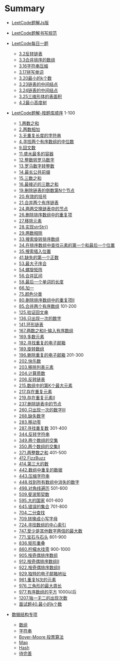 <!--
 * @desc:
 * @Author: 余光
 * @Email: webbj97@163.com
 * @Date: 2019-12-25 17:00:31
 -->
# Summary

* [LeetCode题解Js版](README.md)
* [LeetCode题解书写规范](GUIDE.md)

* [LeetCode每日一题](dailyCode/dailycode.md)
    * [3.2反转链表](dailyCode/3.2反转链表.md)
    * [3.3合并排序的数组](dailyCode/3.3合并排序的数组.md)
    * [3.16字符串压缩](dailyCode/3.16字符串压缩.md)
    * [3.17拼写单词](dailyCode/3.17拼写单词.md)
    * [3.20最小的k个数](dailyCode/3.20最小的k个数.md)
    * [3.23链表的中间结点](dailyCode/3.23链表的中间结点.md)
    * [3.24链表的中间结点](dailyCode/3.24链表的中间结点.md)
    * [3.25三维形体的表面积](dailyCode/3.25三维形体的表面积.md)
    * [4.2最小高度树](dailyCode/4.2最小高度树.md)
* [LeetCode题解-按题库顺序](docs/题解.md)
    1-100
    * [1.两数之和](docs/1.两数之和.md)
    * [2.两数相加](docs/2.两数之和.md)
    * [3.无重复长度的字符串](docs/3.无重复字符的最长子串.md)
    * [4.寻找两个有序数组的中位数](docs/4.寻找两个有序数组的中位数.md)
    * [9.回文数](docs/9.回文数.md)
    * [11.盛水最多的容器](docs/11.盛水最多的容器.md)
    * [12.整数转罗马数字](docs/12.整数转罗马数字.md)
    * [13.罗马数字转整数](docs/13.罗马数字转整数.md)
    * [14.最长公共前缀](docs/14.最长公共前缀.md)
    * [15.三数之和](docs/15.三数之和.md)
    * [16.最接近的三数之和](docs/16.最接近的三数之和.md)
    * [19.删除链表的倒数第N个节点](docs/19.删除链表的倒数第N个节点.md)
    * [20.有效的括号](docs/20.有效的括号.md)
    * [21.合并两个有序链表](docs/21.合并两个有序链表.md)
    * [24.两两交换链表中的节点](docs/24.两两交换链表中的节点.md)
    * [26.删除排序数组中的重复项](docs/26.删除排序数组中的重复项.md)
    * [27.移除元素](docs/27.移除元素.md)
    * [28.实现strStr()](docs/28.实现strStr.md)
    * [29.两数相除](docs/29.两数相除.md)
    * [33.搜索旋转排序数组](docs/33.搜索旋转排序数组.md)
    * [34.在排序数组中查找元素的第一个和最后一个位置](docs/34.在排序数组中查找元素的第一个和最后一个位置.md)
    * [35.搜索插入位置](docs/35.搜索插入位置.md)
    * [41.缺失的第一个正数](docs/41.缺失的第一个正数.md)
    * [53.最大子序合](docs/53.最大子序合.md)
    * [54.螺旋矩阵](docs/54.螺旋矩阵.md)
    * [56.合并区间](docs/56.合并区间.md)
    * [58.最后一个单词的长度](docs/58.最后一个单词的长度.md)
    * [66.加一](docs/66.加一.md)
    * [75.颜色分类](docs/75.颜色分类.md)
    * [80.删除排序数组中的重复项II](docs/80.删除排序数组中的重复项II.md)
    * [85.合并两个有序数组](docs/85.合并两个有序数组.md)
    101-200
    * [125.验证回文串](docs/125.验证回文串.md)
    * [136.只出现一次的数字](docs/136.只出现一次的数字.md)
    * [141.环形链表](docs/141.环形链表.md)
    * [167.两数之和II-输入有序数组](docs/167.两数之和II-输入有序数组.md)
    * [169.多数元素](docs/169.多数元素.md)
    * [182.寻找重复的电子邮箱](docs/182.寻找重复的电子邮箱.md)
    * [189.旋转数组](docs/189.旋转数组.md)
    * [196.删除重复的电子邮箱](docs/196.删除重复的电子邮箱.md)
    201-300
    * [202.快乐数](docs/202.快乐数.md)
    * [203.移除列表元素](docs/203.移除列表元素.md)
    * [204.计算质数](docs/204.计算质数.md)
    * [206.反转链表](docs/206.反转链表.md)
    * [215.数组中的第K个最大元素](docs/215.数组中的第K个最大元素.md)
    * [217.存在重复元素](docs/217.存在重复元素.md)
    * [219.存在重复元素II](docs/219.存在重复元素II.md)
    * [237.删除链表中的节点](docs/237.删除链表中的节点.md)
    * [260.只出现一次的数字III](docs/260.只出现一次的数字III.md)
    * [268.缺失数字](docs/268.缺失数字.md)
    * [283.移动零](docs/283.移动零.md)
    * [287.寻找重复数](docs/287.寻找重复数.md)
    301-400
    * [344.反转字符串](docs/344.反转字符串.md)
    * [349.两个数组的交集](docs/349.两个数组的交集.md)
    * [350.两个数组的交集II](docs/350.两个数组的交集II.md)
    * [371.两整数之和](docs/371.两整数之和.md)
    401-500
    * [412.FizzBuzz](docs/412.FizzBuzz.md)
    * [414.第三大的数](docs/414.第三大的数.md)
    * [442.数组中重复的数据](docs/442.数组中重复的数据.md)
    * [443.压缩字符串](docs/443.压缩字符串.md)
    * [448.找到所有数组中消失的数字](docs/448.找到所有数组中消失的数字.md)
    * [498.对角线遍历](docs/498.对角线遍历.md)
    501-600
    * [509.斐波那契数](docs/509.斐波那契数.md)
    * [595.大的国家](docs/595.大的国家.md)
    601-600
    * [645.错误的集合](docs/645.错误的集合.md)
    701-800
    * [704.二分查找](docs/704.二分查找.md)
    * [709.转换成小写字母](docs/709.转换成小写字母.md)
    * [724.寻找数组的中心索引](docs/724.寻找数组的中心索引.md)
    * [747.至少是其他数字两倍的最大数](docs/747.至少是其他数字两倍的最大数.md)
    * [771.宝石与石头](docs/771.宝石与石头.md)
    801-900
    * [836.矩形重叠](docs/836.矩形重叠.md)
    * [860.柠檬水找零](docs/860.柠檬水找零.md)
    900-1000
    * [905.按奇偶排序数组](docs/905.按奇偶排序数组.md)
    * [912.按奇偶排序数组II](docs/922.按奇偶排序数组II.md)
    * [922.按奇偶排序数组II](docs/922.按奇偶排序数组II.md)
    * [929.独特的电子邮箱地址](docs/929.独特的电子邮箱地址.md)
    * [961.重复N次的元素](docs/961.重复N次的元素.md)
    * [976.三角形的最大周长](docs/976.三角形的最大周长.md)
    * [977.有序数组的平方](docs/977.有序数组的平方.md)
    1000以后
    * [1207.独一无二的出现次数](docs/1207.独一无二的出现次数.md)
    * [面试题40.最小的k个数](docs/Iq40.md)
* [数据结构专项](structure/structure.md)
    * [数组](structure/Array.md)
    * [字符串](structure/String.md)
    * [Boyer-Moore 投票算法]()
    * [Map]()
    * [Hash]()
    * [待完善]()